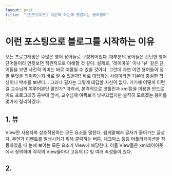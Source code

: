 ```yaml
---
layout: post
title:  "[안드로이드] 쉬운척 하는데 헷갈리는 용어정리"
---
```

# 이런 포스팅으로 블로그를 시작하는 이유
모든 프로그래밍은 수많은 영어 용어들로 구성되어있다. 대부분의 용어들은 간단한 영어단어들이라 언뜻보면 직관적으로 이해할 것 같다. 실제로, '레이아웃' 이나 '뷰' 같은 단어들을 보면 사전적 의미는 바로 떠올릴 수 있을 것이다. 그런데 과연 이런 용어들이 정말 무엇을 의미하는지 바로 알 수 있을까? 바로 대답하는 사람이라면 기본에 충실한 학생이니 박수를 보낸다... 그러나 필자는 그렇게 대답할 자신이 없다.
거기에 어떻게 이런걸 교수님께 여쭈어본단 말인가?
따라서, 본격적으로 코틀린과 xml등을 이용한 안드로이드 프로그래밍 공부에 앞서, 교수님께 여쭤보기 낯부끄럽지만 솔직히 모르겠는 용어를 몇가지 정리하겠다.

## 1. 뷰
View란 사용자와 상호작용하는 모든 요소를 말한다. 쉽게말해서 글자가 들어가는 글상자, 무언가 이벤트를 발생시키기 위해 클릭하는 버튼, 체크박스 등등 어플리케이션을 작동하였을 때 눈에 보이는 모든 요소가 View에 해당한다. 이들 View들은 xml레이아웃에서 정의하며 각각의 View들마다 고유의 ID 및 여러 속성들이 있다. 

## 2. 

```kotlin

```